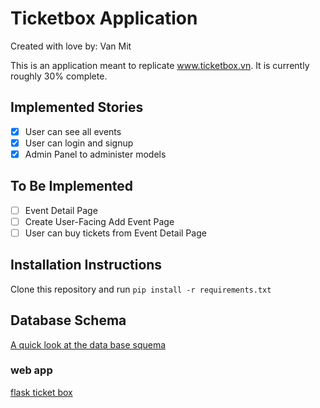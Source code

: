 # Ticketbox Application

Created with love by: Van Mit

This is an application meant to replicate www.ticketbox.vn. It is currently roughly 30% complete.

## Implemented Stories

- [x] User can see all events
- [x] User can login and signup
- [x] Admin Panel to administer models

## To Be Implemented

- [ ] Event Detail Page
- [ ] Create User-Facing Add Event Page
- [ ] User can buy tickets from Event Detail Page

## Installation Instructions

Clone this repository and run `pip install -r requirements.txt`

## Database Schema

[A quick look at the data base squema](https://www.lucidchart.com/documents/embeddedchart/84976959-8c38-4c2a-bc3a-9b3f8ccb3f76)

### web app

[flask ticket box](https://cds-ticket-box2.herokuapp.com/)
